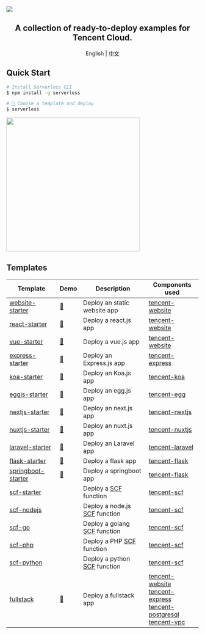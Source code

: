 ![](https://i.v2ex.co/31A64dZd.png)

<h2 align="center">
  A collection of ready-to-deploy examples for Tencent Cloud.
</h2>

<p align="center">
  <span>English</span> |
  <a href="./README.md">中文</a>
</p>

## Quick Start

```bash
# Install Serverless CLI
$ npm install -g serverless

# 🤞 Choose a template and deploy
$ serverless
```

<img src="https://i.v2ex.co/wdyWJYPY.gif" height="350" align="center">


## Templates

| Template | Demo | Description | Components used
| --- | --- | --- | --- |
| [website-starter](./website-starter) | [🔗](https://my-website-starter-1300862921.cos-website.ap-guangzhou.myqcloud.com/) | Deploy an static website app | [tencent-website](https://github.com/serverless-components/tencent-website) |
| [react-starter](./react-starter) | [🔗](https://my-react-starter-1300862921.cos-website.ap-guangzhou.myqcloud.com/) | Deploy a react.js app  | [tencent-website](https://github.com/serverless-components/tencent-website) |
| [vue-starter](./vue-starter) | [🔗](https://service-4uijb55s-1300862921.gz.apigw.tencentcs.com/release/) | Deploy a vue.js app | [tencent-website](https://github.com/serverless-components/tencent-website) |
| [express-starter](./express-starter) | [🔗](https://service-r4cr3mx2-1300862921.gz.apigw.tencentcs.com/release/) | Deploy an Express.js app | [tencent-express](https://github.com/serverless-components/tencent-express) |
| [koa-starter](./koa-starter) | [🔗](https://service-ifdhhtc0-1300862921.gz.apigw.tencentcs.com/release/) | Deploy an Koa.js app |  [tencent-koa](https://github.com/serverless-components/tencent-koa) |
| [eggjs-starter](./egg-starter) | [🔗](https://service-4uijb55s-1300862921.gz.apigw.tencentcs.com/release/) | Deploy an egg.js app | [tencent-egg](https://github.com/serverless-components/tencent-egg) |
| [nextjs-starter](./nextjs-starter) | [🔗](https://service-5iqd27hk-1300862921.gz.apigw.tencentcs.com/) | Deploy an next.js app | [tencent-nextjs](https://github.com/serverless-components/tencent-nextjs) |
| [nuxtjs-starter](./nuxtjs-starter) | [🔗](https://service-8dluulmq-1300862921.gz.apigw.tencentcs.com/release/) | Deploy an nuxt.js app | [tencent-nuxtjs](https://github.com/serverless-components/tencent-nuxtjs) |
| [laravel-starter](./laravel-starter) | [🔗](https://service-4n47ghyi-1300862921.gz.apigw.tencentcs.com/release/) | Deploy an Laravel app | [tencent-laravel](https://github.com/serverless-components/tencent-laravel) |
| [flask-starter](./flask-starter) | [🔗](https://service-fxv2lrb4-1300862921.gz.apigw.tencentcs.com/release/) | Deploy a flask app | [tencent-flask](https://github.com/serverless-components/tencent-flask) |
| [springboot-starter](./springboot-starter) | [🔗](https://service-fxv2lrb4-1300862921.gz.apigw.tencentcs.com/release/) | Deploy a springboot app | [tencent-flask](https://github.com/serverless-components/tencent-springboot) |
| [scf-starter](./scf-starter) | | Deploy a [SCF](https://cloud.tencent.com/product/scf) function | [tencent-scf](https://github.com/serverless-components/tencent-scf) |
| [scf-nodejs](./scf-nodejs) | | Deploy a node.js [SCF](https://cloud.tencent.com/product/scf) function | [tencent-scf](https://github.com/serverless-components/tencent-scf) |
| [scf-go](./scf-go) | | Deploy a golang [SCF](https://cloud.tencent.com/product/scf) function | [tencent-scf](https://github.com/serverless-components/tencent-scf) |
| [scf-php](./scf-php) | | Deploy a PHP [SCF](https://cloud.tencent.com/product/scf) function | [tencent-scf](https://github.com/serverless-components/tencent-scf) |
| [scf-python](./scf-python) | | Deploy a python [SCF](https://cloud.tencent.com/product/scf) function | [tencent-scf](https://github.com/serverless-components/tencent-scf) |
| [fullstack](./fullstack) | [🔗](https://fullstack-serverless-frontend-1300862921.cos-website.ap-guangzhou.myqcloud.com/) | Deploy a fullstack app | [tencent-website](https://github.com/serverless-components/tencent-website) <br> [tencent-express](https://github.com/serverless-components/tencent-express) <br> [tencent-postgresql](https://github.com/serverless-components/tencent-postgresql) <br>  [tencent-vpc](https://github.com/serverless-components/tencent-vpc) |
